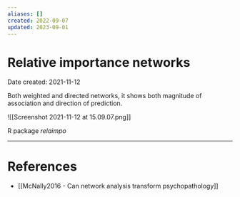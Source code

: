 ```yaml
---
aliases: []
created: 2022-09-07
updated: 2023-09-01
---
```


# Relative importance networks
Date created: 2021-11-12

Both weighted and directed networks, it shows both magnitude of association and direction of prediction.

![[Screenshot 2021-11-12 at 15.09.07.png]]

R package *relaimpo*

---
# References
* [[McNally2016 - Can network analysis transform psychopathology]]